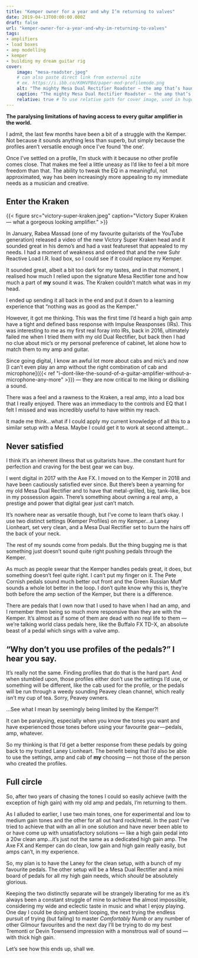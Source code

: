 ```yaml
---
title: "Kemper owner for a year and why I’m returning to valves"
date: 2019-04-13T00:00:00.000Z
draft: false
url: "kemper-owner-for-a-year-and-why-im-returning-to-valves"
tags:
- amplifiers
- load boxes
- amp modelling
- kemper
- building my dream guitar rig
cover:
    image: "mesa-roadster.jpeg"
    # can also paste direct link from external site
    # ex. https://i.ibb.co/K0HVPBd/paper-mod-profilemode.png
    alt: "The mighty Mesa Dual Rectifier Roadster — the amp that’s haunted me since a young age."
    caption: "The mighty Mesa Dual Rectifier Roadster — the amp that’s haunted me since a young age."
    relative: true # To use relative path for cover image, used in hugo Page-bundles
---
```


**The paralysing limitations of having access to every guitar amplifier in the world.**

I admit, the last few months have been a bit of a struggle with the Kemper. Not because it sounds anything less than superb, but simply because the profiles aren’t versatile enough once I’ve found 'the one’.

Once I’ve settled on a profile, I’m stuck with it because no other profile comes close. That makes me feel a little uneasy as I’d like to feel a bit more freedom than that. The ability to tweak the EQ in a meaningful, not approximated, way has been increasingly more appealing to my immediate needs as a musician and creative.

## Enter the Kraken

{{< figure src="victory-super-kraken.jpeg" caption="Victory Super Kraken — what a gorgeous looking amplifier." >}}

In January, Rabea Massad (one of my favourite guitarists of the YouTube generation) released a video of the new Victory Super Kraken head and it sounded great in his demo’s and had a vast featureset that appealed to my needs. I had a moment of weakness and ordered that and the new Suhr Reactive Load I.R. load box, so I could see if it could replace my Kemper.

It sounded great, albeit a bit too dark for my tastes, and in that moment, I realised how much I relied upon the signature Mesa Rectifier tone and how much a part of **my** sound it was. The Kraken couldn’t match what was in my head.

I ended up sending it all back in the end and put it down to a learning experience that “nothing was as good as the Kemper.”

However, it got me thinking. This was the first time I’d heard a high gain amp have a tight and defined bass response with Impulse Reasponses (IRs). This was interesting to me as my first real foray into IRs, back in 2016, ultimately failed me when I tried them with my old Dual Rectifier, but back then I had no clue about mic’s or my personal preference of cabinet, let alone how to match them to my amp and guitar.

Since going digital, I know an awful lot more about cabs and mic’s and now [I can’t even play an amp without the right combination of cab and microphone]({{< ref "i-dont-like-the-sound-of-a-guitar-amplifier-without-a-microphone-any-more" >}}) — they are now critical to me liking or disliking a sound.

There was a feel and a rawness to the Kraken, a real amp, into a load box that I really enjoyed. There was an immediacy to the controls and EQ that I felt I missed and was incredibly useful to have within my reach.

It made me think…what if I could apply my current knowledge of all this to a similar setup with a Mesa. Maybe I could get it to work at second attempt&hellip;

## Never satisfied

I think it’s an inherent illness that us guitarists have&hellip;the constant hunt for perfection and craving for the best gear we can buy.

I went digital in 2017 with the Axe FX. I moved on to the Kemper in 2018 and have been cautiously satisfied ever since. But there’s been a yearning for my old Mesa Dual Rectifier and to have that metal-grilled, big, tank-like, box in my possession again. There’s something about owning a real amp, a prestige and power that digital gear just can’t match.

It’s nowhere near as versatile though, but I’ve come to learn that’s okay. I use two distinct settings (Kemper Profiles) on my Kemper&hellip;a Laney Lionheart, set very clean, and a Mesa Dual Rectifier set to burn the hairs off the back of your neck.

The rest of my sounds come from pedals. But the thing bugging me is that something just doesn’t sound quite right pushing pedals through the Kemper.

As much as people swear that the Kemper handles pedals great, it does, but something doesn’t feel quite right. I can’t put my finger on it. The Pete Cornish pedals sound much better out front and the Green Russian Muff sounds a whole lot better in the loop. I don’t quite know why this is, they’re both before the amp section of the Kemper, but there is a difference.

There are pedals that I own now that I used to have when I had an amp, and I remember them being so much more responsive than they are with the Kemper. It’s almost as if some of them are dead with no real life to them — we’re talking world class pedals here, like the Buffalo FX TD-X, an absolute beast of a pedal which sings with a valve amp.

## “Why don’t you use profiles of the pedals?” I hear you say.

It’s really not the same. Finding profiles that do that is the hard part. And when stumbled upon, those profiles either don’t use the settings I’d use, or something will be different, like the cab used for the profile, or the pedals will be run through a weedy sounding Peavey clean channel, which really isn’t my cup of tea. Sorry, Peavey owners.

&hellip;See what I mean by seemingly being limited by the Kemper?!

It can be paralysing, especially when you know the tones you want and have experienced those tones before using your favourite gear — pedals, amp, whatever.

So my thinking is that I’d get a better response from these pedals by going back to my trusted Laney Lionheart. The benefit being that I’d also be able to use the settings, amp and cab of **my** choosing — not those of the person who created the profiles.

## Full circle

So, after two years of chasing the tones I could so easily achieve (with the exception of high gain) with my old amp and pedals, I’m returning to them.

As I alluded to earlier, I use two main tones, one for experimental and low to medium gain tones and the other for all out hard rock/metal. In the past I’ve tried to achieve that with an all in one solution and have never been able to or have come up with unsatisfactory solutions — like a high gain pedal into a 20w clean amp&hellip;it’s just not the same as a dedicated high gain amp. The Axe FX and Kemper can do clean, low gain and high gain really easily, but amps can’t, in my experience.

So, my plan is to have the Laney for the clean setup, with a bunch of my favourite pedals. The other setup will be a Mesa Dual Rectifier and a mini board of pedals for all my high gain needs, which *should* be absolutely glorious.

Keeping the two distinctly separate will be strangely liberating for me as it’s always been a constant struggle of mine to achieve the almost impossible, considering my wide and eclectic taste in music and what I enjoy playing. One day I could be doing ambient looping, the next trying the endless pursuit of trying (but failing) to master *Comfortably Numb* or any number of other Gilmour favourites and the next day I’ll be trying to do my best Tremonti or Devin Townsend impression with a monstrous wall of sound — with thick high gain.

Let’s see how this ends up, shall we.
